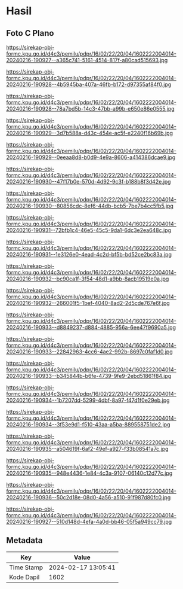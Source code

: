 # Hasil

## Foto C Plano

https://sirekap-obj-formc.kpu.go.id/d4c3/pemilu/pdpr/16/02/22/20/04/1602222004014-20240216-190927--a365c741-5161-4514-817f-a80cad515693.jpg

https://sirekap-obj-formc.kpu.go.id/d4c3/pemilu/pdpr/16/02/22/20/04/1602222004014-20240216-190928--4b5945ba-407a-46fb-b172-d97355af84f0.jpg

https://sirekap-obj-formc.kpu.go.id/d4c3/pemilu/pdpr/16/02/22/20/04/1602222004014-20240216-190928--78a7bd5b-14c3-47bb-a99b-e650e86e0555.jpg

https://sirekap-obj-formc.kpu.go.id/d4c3/pemilu/pdpr/16/02/22/20/04/1602222004014-20240216-190929--3d7b588a-d43c-454e-ac5f-e2240f16b69b.jpg

https://sirekap-obj-formc.kpu.go.id/d4c3/pemilu/pdpr/16/02/22/20/04/1602222004014-20240216-190929--0eeaa8d8-b0d9-4e9a-8606-a414386dcae9.jpg

https://sirekap-obj-formc.kpu.go.id/d4c3/pemilu/pdpr/16/02/22/20/04/1602222004014-20240216-190930--47f17b0e-570d-4d92-9c3f-b188b8f3d42e.jpg

https://sirekap-obj-formc.kpu.go.id/d4c3/pemilu/pdpr/16/02/22/20/04/1602222004014-20240216-190930--80856cdc-8ef6-44db-bcb5-7be7b4cc5fb5.jpg

https://sirekap-obj-formc.kpu.go.id/d4c3/pemilu/pdpr/16/02/22/20/04/1602222004014-20240216-190931--72bfb1c4-46e5-45c5-9da1-6dc3e2ea648c.jpg

https://sirekap-obj-formc.kpu.go.id/d4c3/pemilu/pdpr/16/02/22/20/04/1602222004014-20240216-190931--1e3126e0-4ead-4c2d-bf5b-bd52ce2bc83a.jpg

https://sirekap-obj-formc.kpu.go.id/d4c3/pemilu/pdpr/16/02/22/20/04/1602222004014-20240216-190932--bc90ca1f-3f54-48d1-a9bb-8acb19519e0a.jpg

https://sirekap-obj-formc.kpu.go.id/d4c3/pemilu/pdpr/16/02/22/20/04/1602222004014-20240216-190932--266001f5-1bef-4040-8ad2-2d5cde767e6f.jpg

https://sirekap-obj-formc.kpu.go.id/d4c3/pemilu/pdpr/16/02/22/20/04/1602222004014-20240216-190933--d8849237-d884-4885-956a-6ee47f9690a5.jpg

https://sirekap-obj-formc.kpu.go.id/d4c3/pemilu/pdpr/16/02/22/20/04/1602222004014-20240216-190933--22842963-4cc6-4ae2-992b-8697c0faf1d0.jpg

https://sirekap-obj-formc.kpu.go.id/d4c3/pemilu/pdpr/16/02/22/20/04/1602222004014-20240216-190933--b345844b-b6fe-4739-9fe9-2ebd51861f84.jpg

https://sirekap-obj-formc.kpu.go.id/d4c3/pemilu/pdpr/16/02/22/20/04/1602222004014-20240216-190934--1b7207dd-5299-4dbf-8a97-f47d1f0e29eb.jpg

https://sirekap-obj-formc.kpu.go.id/d4c3/pemilu/pdpr/16/02/22/20/04/1602222004014-20240216-190934--3f53e9d1-f510-43aa-a5ba-889558751de2.jpg

https://sirekap-obj-formc.kpu.go.id/d4c3/pemilu/pdpr/16/02/22/20/04/1602222004014-20240216-190935--a504619f-6af2-49ef-a927-f33b08541a7c.jpg

https://sirekap-obj-formc.kpu.go.id/d4c3/pemilu/pdpr/16/02/22/20/04/1602222004014-20240216-190935--948e4436-1e84-4c3a-9107-06140c12d77c.jpg

https://sirekap-obj-formc.kpu.go.id/d4c3/pemilu/pdpr/16/02/22/20/04/1602222004014-20240216-190936--50c2d18e-08d0-4a56-a510-91f987d80fc0.jpg

https://sirekap-obj-formc.kpu.go.id/d4c3/pemilu/pdpr/16/02/22/20/04/1602222004014-20240216-190927--510d148d-4efa-4a0d-bb46-05f5a949cc79.jpg


## Metadata

| Key        | Value               |
| ---------- | ------------------- |
| Time Stamp | 2024-02-17 13:05:41 |
| Kode Dapil | 1602                |



